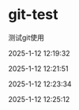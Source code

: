 # git-test
测试git使用

2025-1-12 12:19:32

2025-1-12 12:21:51


2025-1-12 12:23:34

2025-1-12 12:25:12


